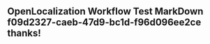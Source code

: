 <properties
ms.topic="hero-topic"
ms.test1="hero-topic"
ms.test2="test"/>

## OpenLocalization Workflow Test MarkDown f09d2327-caeb-47d9-bc1d-f96d096ee2ce thanks!
